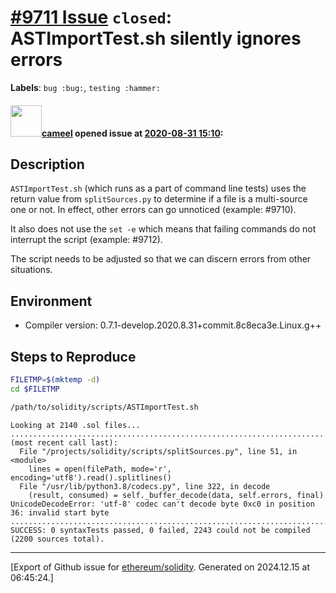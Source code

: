# [\#9711 Issue](https://github.com/ethereum/solidity/issues/9711) `closed`: ASTImportTest.sh silently ignores errors
**Labels**: `bug :bug:`, `testing :hammer:`


#### <img src="https://avatars.githubusercontent.com/u/137030?v=4" width="50">[cameel](https://github.com/cameel) opened issue at [2020-08-31 15:10](https://github.com/ethereum/solidity/issues/9711):

## Description
`ASTImportTest.sh` (which runs as a part of command line tests) uses the return value from `splitSources.py` to determine if a file is a multi-source one or not. In effect, other errors can go unnoticed (example: #9710).

It also does not use the `set -e` which means that failing commands do not interrupt the script (example: #9712).

The script needs to be adjusted so that we can discern errors from other situations.

## Environment

- Compiler version: 0.7.1-develop.2020.8.31+commit.8c8eca3e.Linux.g++

## Steps to Reproduce
```bash
FILETMP=$(mktemp -d)
cd $FILETMP

/path/to/solidity/scripts/ASTImportTest.sh
```
```
Looking at 2140 .sol files...
..........................................................................................................................................................................................................................................................................................................................................................................................................................................................................................................................................................................................................................................................................................................................................................................................................................................................................................................................................................................................................................................................................................................................................................................................................................................................................................................................................................................................................................................................................................................................................................................................Traceback (most recent call last):
  File "/projects/solidity/scripts/splitSources.py", line 51, in <module>
    lines = open(filePath, mode='r', encoding='utf8').read().splitlines()
  File "/usr/lib/python3.8/codecs.py", line 322, in decode
    (result, consumed) = self._buffer_decode(data, self.errors, final)
UnicodeDecodeError: 'utf-8' codec can't decode byte 0xc0 in position 36: invalid start byte
.............................................................................................................................................................................................................................................................................................................................................................................................................................................................................................................................................................................................................................................................................
SUCCESS: 0 syntaxTests passed, 0 failed, 2243 could not be compiled (2200 sources total).
```




-------------------------------------------------------------------------------



[Export of Github issue for [ethereum/solidity](https://github.com/ethereum/solidity). Generated on 2024.12.15 at 06:45:24.]
